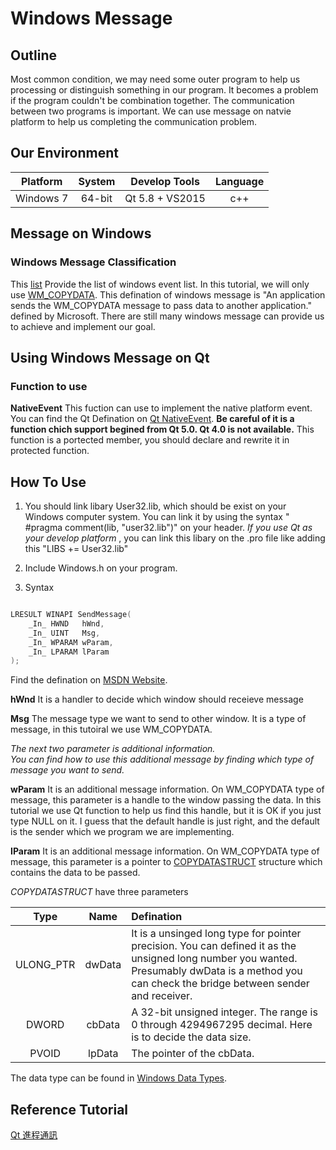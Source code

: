 ﻿# Windows Message
## Outline
Most common condition, we may need some outer program to help us processing or distinguish something in our program. It becomes a problem if the program couldn't be combination together. The communication between two programs is important. We can use message on natvie platform to help us completing the communication problem.

## Our Environment
| Platform | System | Develop Tools| Language |
| :------: |:------:|:----:|:---:|
| Windows 7 | 64-bit | Qt 5.8 + VS2015 | c++ |

## Message on Windows
### Windows Message Classification
This [list][2] Provide the list of windows event list.
In this tutorial, we will only use [WM_COPYDATA][3]. This defination of windows message is "An application sends the WM_COPYDATA message to pass data to another application." defined by Microsoft.
There are still many windows message can provide us to achieve and implement our goal. 

## Using Windows Message on Qt
### Function to use
__NativeEvent__
This fuction can use to implement the native platform event. You can find the Qt Defination on [Qt NativeEvent][1]. **Be careful of it is a function chich support begined from Qt 5.0. Qt 4.0 is not available.**
This function is a portected member, you should declare and rewrite it in protected function.

## How To Use

1. You should link libary User32.lib, which should be exist on your Windows computer system. You can link it by using the syntax " #pragma comment(lib, "user32.lib")" on your header. *If you use Qt as your develop platform* , you can link this libary on the .pro file like adding this "LIBS += User32.lib" 

2. Include Windows.h on your program.

3. Syntax 

```c++

LRESULT WINAPI SendMessage(
    _In_ HWND   hWnd, 
    _In_ UINT   Msg, 
    _In_ WPARAM wParam,
    _In_ LPARAM lParam
);

```

Find the defination on [MSDN Website][5].

**hWnd**
It is a handler to decide which window should receieve message

**Msg**
The message type we want to send to other window.
It is a type of message, in this tutoiral we use WM_COPYDATA.

*The next two parameter is additional information.* <br>
*You can find how to use this additional message by finding which type of message you want to send.*

**wParam**
It is an additional message information. 
On WM_COPYDATA type of message,
this parameter is a handle to the window passing the data. In this tutorial we use Qt function to help us find this handle, but it is OK if you just type NULL on it. I guess that the default handle is just right, and the default is the sender which we program we are implementing.


**IParam**
It is an additional message information. 
On WM_COPYDATA type of message,
this parameter is a pointer to [COPYDATASTRUCT][6] structure which contains the data to be passed. 

*COPYDATASTRUCT* have three parameters

| Type | Name | Defination |
|:--:|:--:|:---|
| ULONG_PTR | dwData | It is a unsinged long type for pointer precision. You can defined it as the unsigned long number you wanted. Presumably dwData is a method you can check the bridge between sender and receiver. |
| DWORD | cbData |  A 32-bit unsigned integer. The range is 0 through 4294967295 decimal.  Here is to decide the data size. |
| PVOID | lpData | The pointer of the cbData. | 

The data type can be found in [Windows Data Types][7]. <br>



## Reference Tutorial
[Qt 進程通訊][4]

[1]: http://doc.qt.io/qt-5/qwidget.html#nativeEvent  "Native Event"
[2]: https://wiki.winehq.org/List_Of_Windows_Messages "List of WM"
[3]: https://msdn.microsoft.com/en-us/library/windows/desktop/ms649011(v=vs.85).aspx "MSDN Defination"
[4]: http://blog.csdn.net/liang19890820/article/details/50589404 "Message between Qt Process"
[5]: https://msdn.microsoft.com/zh-tw/library/windows/desktop/ms644950(v=vs.85).aspx "SendMessage"
[6]: https://msdn.microsoft.com/en-us/library/windows/desktop/ms649010(v=vs.85).aspx  "COPYDATASTRUCT"
[7]: https://msdn.microsoft.com/en-us/library/windows/desktop/aa383751(v=vs.85).aspx#LONG_PTR  "Windows Data Types"